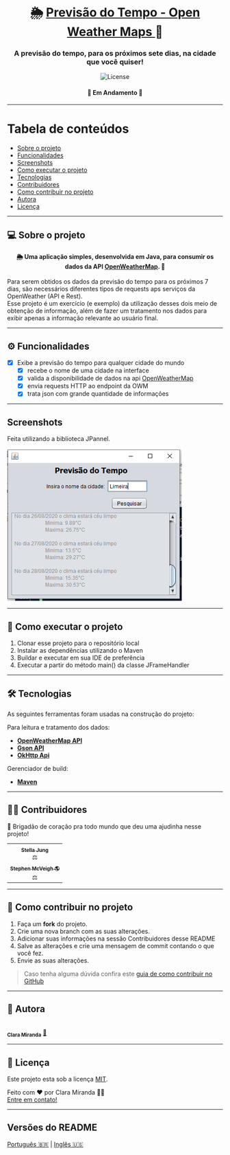 <h1 align="center">
     🌦️️ <a href="#" alt="programa de previsão do tempo"> Previsão do Tempo - Open Weather Maps </a> 🌈
</h1>

<h3 align="center">
    A previsão do tempo, para os próximos sete dias, na cidade que você quiser!
</h3>

<p align="center">
    
   <img alt="License" src="https://img.shields.io/badge/license-MIT-brightgreen">
</p>

<h4 align="center">
	🚧 Em Andamento 🚧
</h4>

---

Tabela de conteúdos
=================
<!--ts-->
   * [Sobre o projeto](#-sobre-o-projeto)
   * [Funcionalidades](#-Funcionalidades)
   * [Screenshots](#-Screenshots)
   * [Como executar o projeto](#-como-executar-o-projeto)
   * [Tecnologias](#-tecnologias)
   * [Contribuidores](#-contribuidores)
   * [Como contribuir no projeto](#-como-contribuir-no-projeto)
   * [Autora](#-autora)
   * [Licença](#user-content--licença)
<!--te-->

---

## 💻 Sobre o projeto

<h4 align="center">🌦️️️ Uma aplicação simples, desenvolvida em Java, para consumir os dados da API <a href="https://openweathermap.org/api">OpenWeatherMap</a>. 🌈 </h4>

Para serem obtidos os dados da previsão do tempo para os próximos 7 dias, são necessários diferentes tipos de requests aps serviços da OpenWeather (API e Rest).
<br>
Esse projeto é um exercício (e exemplo) da utilização desses dois meio de obtenção de informação, além de fazer um tratamento nos dados para exibir apenas a informação relevante ao usuário final.


---

## ⚙️ Funcionalidades

- [x] Exibe a previsão do tempo para qualquer cidade do mundo
  - [x] recebe o nome de uma cidade na interface
  - [x] valida a disponibilidade de dados na api <a href="https://openweathermap.org/api">OpenWeatherMap</a>
  - [x] envia requests HTTP ao endpoint da OWM 
  - [x] trata json com grande quantidade de informações 

---

## Screenshots
 Feita utilizando a biblioteca JPannel.
 <br> <br>
 ![Interface Grafica TL;DR =100x20](gui_previsaodotempo.PNG)

---

## 🚀 Como executar o projeto

1. Clonar esse projeto para o repositório local
2. Instalar as dependências utilizando o Maven
3. Buildar e executar em sua IDE de preferência
4. Executar a partir do método main() da classe JFrameHandler

---

## 🛠 Tecnologias

As seguintes ferramentas foram usadas na construção do projeto:

Para leitura e tratamento dos dados:
-   **[OpenWeatherMap API](https://openweathermap.org/api)**
-   **[Gson API](https://github.com/google/gson)**
-   **[OkHttp Api](https://square.github.io/okhttp/)**

Gerenciador de build:
-   **[Maven](https://maven.apache.org/)**

---

## 👨‍💻 Contribuidores

💜 Brigadão de coração pra todo mundo que deu uma ajudinha nesse projeto!

<table>
  <tr>
    <td align="center"><a href="https://github.com/StellaJung-Student"><sub><b>Stella Jung</b></sub></a><br />‍⚖️</td>
  </tr>
   <tr>
     <td align="center"><a href="https://github.com/smcveigh941"><sub><b>Stephen McVeigh 🌎</b></sub></a><br />‍⚖️</td>
   </tr>
</table>

---

## 💪 Como contribuir no projeto

1. Faça um **fork** do projeto.
2. Crie uma nova branch com as suas alterações.
4. Adicionar suas informações na sessão Contribuidores desse README
5. Salve as alterações e crie uma mensagem de commit contando o que você fez.
6. Envie as suas alterações.
> Caso tenha alguma dúvida confira este [guia de como contribuir no GitHub](./CONTRIBUTING.md)

---

## 🦸 Autora

<a href="https://github.com/claramiranda">
 <img style="border-radius: 50%;" src="https://user-images.githubusercontent.com/17063193/95020348-ff8c7200-0640-11eb-9d59-6a16748057cb.png" width="100px;" alt=""/>
 <br />
 <sub><b>Clara Miranda</b></sub></a> <a href="https://www.linkedin.com/in/cannamiranda/" title="Entusiasta">🚀</a>
 <br />

---

## 📝 Licença

Este projeto esta sob a licença [MIT](./LICENSE).

Feito com ❤️ por Clara Miranda 👋🏽 
<br>[Entre em contato!](https://www.linkedin.com/in/cannamiranda/)

---

##  Versões do README

[Português 🇧🇷](./README.md)  |  [Inglês 🇺🇸](./README-en.md) 
